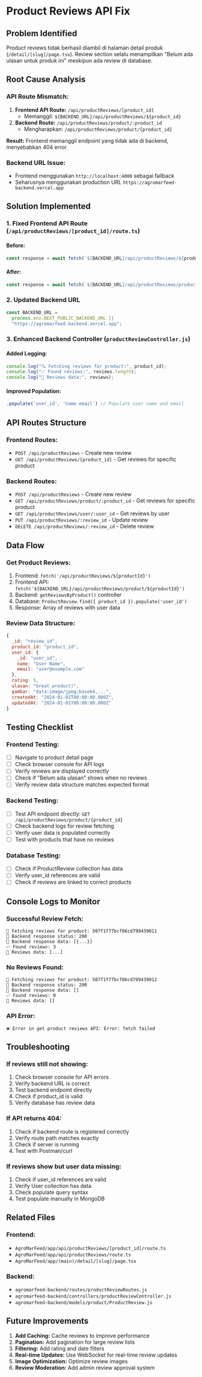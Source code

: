 # Product Reviews API Fix

## Problem Identified

Product reviews tidak berhasil diambil di halaman detail produk (`/detail/[slug]/page.tsx`). Review section selalu menampilkan "Belum ada ulasan untuk produk ini" meskipun ada review di database.

## Root Cause Analysis

### **API Route Mismatch:**

1. **Frontend API Route:** `/api/productReviews/[product_id]`
   - Memanggil: `${BACKEND_URL}/api/productReviews/${product_id}`
2. **Backend Route:** `/api/productReviews/product/:product_id`
   - Mengharapkan: `/api/productReviews/product/{product_id}`

**Result:** Frontend memanggil endpoint yang tidak ada di backend, menyebabkan 404 error.

### **Backend URL Issue:**

- Frontend menggunakan `http://localhost:4000` sebagai fallback
- Seharusnya menggunakan production URL `https://agromarfeed-backend.vercel.app`

## Solution Implemented

### 1. **Fixed Frontend API Route** (`/api/productReviews/[product_id]/route.ts`)

#### Before:

```typescript
const response = await fetch(`${BACKEND_URL}/api/productReviews/${product_id}`, {
```

#### After:

```typescript
const response = await fetch(`${BACKEND_URL}/api/productReviews/product/${product_id}`, {
```

### 2. **Updated Backend URL**

```typescript
const BACKEND_URL =
  process.env.NEXT_PUBLIC_BACKEND_URL ||
  "https://agromarfeed-backend.vercel.app";
```

### 3. **Enhanced Backend Controller** (`productReviewController.js`)

#### Added Logging:

```javascript
console.log("🔍 Fetching reviews for product:", product_id);
console.log("✅ Found reviews:", reviews.length);
console.log("📝 Reviews data:", reviews);
```

#### Improved Population:

```javascript
.populate('user_id', 'name email') // Populate user name and email
```

## API Routes Structure

### **Frontend Routes:**

- `POST /api/productReviews` - Create new review
- `GET /api/productReviews/[product_id]` - Get reviews for specific product

### **Backend Routes:**

- `POST /api/productReviews` - Create new review
- `GET /api/productReviews/product/:product_id` - Get reviews for specific product
- `GET /api/productReviews/user/:user_id` - Get reviews by user
- `PUT /api/productReviews/:review_id` - Update review
- `DELETE /api/productReviews/:review_id` - Delete review

## Data Flow

### **Get Product Reviews:**

1. Frontend: `fetch('/api/productReviews/${productId}')`
2. Frontend API: `fetch('${BACKEND_URL}/api/productReviews/product/${productId}')`
3. Backend: `getReviewsByProduct()` controller
4. Database: `ProductReview.find({ product_id }).populate('user_id')`
5. Response: Array of reviews with user data

### **Review Data Structure:**

```javascript
{
  _id: "review_id",
  product_id: "product_id",
  user_id: {
    _id: "user_id",
    name: "User Name",
    email: "user@example.com"
  },
  rating: 5,
  ulasan: "Great product!",
  gambar: "data:image/jpeg;base64,...",
  createdAt: "2024-01-01T00:00:00.000Z",
  updatedAt: "2024-01-01T00:00:00.000Z"
}
```

## Testing Checklist

### **Frontend Testing:**

- [ ] Navigate to product detail page
- [ ] Check browser console for API logs
- [ ] Verify reviews are displayed correctly
- [ ] Check if "Belum ada ulasan" shows when no reviews
- [ ] Verify review data structure matches expected format

### **Backend Testing:**

- [ ] Test API endpoint directly: `GET /api/productReviews/product/{product_id}`
- [ ] Check backend logs for review fetching
- [ ] Verify user data is populated correctly
- [ ] Test with products that have no reviews

### **Database Testing:**

- [ ] Check if ProductReview collection has data
- [ ] Verify user_id references are valid
- [ ] Check if reviews are linked to correct products

## Console Logs to Monitor

### **Successful Review Fetch:**

```
🔄 Fetching reviews for product: 507f1f77bcf86cd799439011
📡 Backend response status: 200
📡 Backend response data: [{...}]
✅ Found reviews: 3
📝 Reviews data: [...]
```

### **No Reviews Found:**

```
🔄 Fetching reviews for product: 507f1f77bcf86cd799439012
📡 Backend response status: 200
📡 Backend response data: []
✅ Found reviews: 0
📝 Reviews data: []
```

### **API Error:**

```
❌ Error in get product reviews API: Error: fetch failed
```

## Troubleshooting

### **If reviews still not showing:**

1. Check browser console for API errors
2. Verify backend URL is correct
3. Test backend endpoint directly
4. Check if product_id is valid
5. Verify database has review data

### **If API returns 404:**

1. Check if backend route is registered correctly
2. Verify route path matches exactly
3. Check if server is running
4. Test with Postman/curl

### **If reviews show but user data missing:**

1. Check if user_id references are valid
2. Verify User collection has data
3. Check populate query syntax
4. Test populate manually in MongoDB

## Related Files

### **Frontend:**

- `AgroMarFeed/app/api/productReviews/[product_id]/route.ts`
- `AgroMarFeed/app/api/productReviews/route.ts`
- `AgroMarFeed/app/(main)/detail/[slug]/page.tsx`

### **Backend:**

- `agromarfeed-backend/routes/productReviewRoutes.js`
- `agromarfeed-backend/controllers/productReviewController.js`
- `agromarfeed-backend/models/product/ProductReview.js`

## Future Improvements

1. **Add Caching:** Cache reviews to improve performance
2. **Pagination:** Add pagination for large review lists
3. **Filtering:** Add rating and date filters
4. **Real-time Updates:** Use WebSocket for real-time review updates
5. **Image Optimization:** Optimize review images
6. **Review Moderation:** Add admin review approval system
